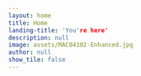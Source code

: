 ```yaml
---
layout: home
title: Home
landing-title: 'You're here'
description: null
image: assets/MAC04102-Enhanced.jpg
author: null
show_tile: false
---
```

